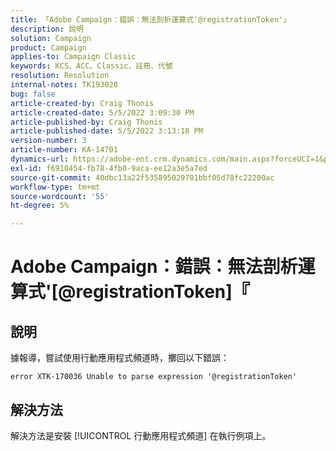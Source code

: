 ```yaml
---
title: 「Adobe Campaign：錯誤：無法剖析運算式'@registrationToken'」
description: 說明
solution: Campaign
product: Campaign
applies-to: Campaign Classic
keywords: KCS、ACC、Classic、註冊、代號
resolution: Resolution
internal-notes: TK193028
bug: false
article-created-by: Craig Thonis
article-created-date: 5/5/2022 3:09:30 PM
article-published-by: Craig Thonis
article-published-date: 5/5/2022 3:13:18 PM
version-number: 3
article-number: KA-14701
dynamics-url: https://adobe-ent.crm.dynamics.com/main.aspx?forceUCI=1&pagetype=entityrecord&etn=knowledgearticle&id=e3a3c358-85cc-ec11-a7b5-6045bd00d995
exl-id: f6910454-fb78-4fb0-9aca-ee12a3e5a7ed
source-git-commit: 40dbc13a22f535895029701bbf05d78fc22200ac
workflow-type: tm+mt
source-wordcount: '55'
ht-degree: 5%

---
```


# Adobe Campaign：錯誤：無法剖析運算式&#39;[@registrationToken]『

## 說明

據報導，嘗試使用行動應用程式頻道時，擲回以下錯誤：

```
error XTK-170036 Unable to parse expression '@registrationToken'
```

## 解決方法


解決方法是安裝 [!UICONTROL 行動應用程式頻道] 在執行例項上。
